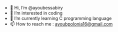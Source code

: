 - 👋 Hi, I’m @ayoubessabiry
- 👀 I’m interested in coding 
- 🌱 I’m currently learning C programming language 
- 📫 How to reach me : ayoubpolonia16@gmail.com

<!---
ayoubessabiry/ayoubessabiry is a ✨ special ✨ repository because its `README.md` (this file) appears on your GitHub profile.
You can click the Preview link to take a look at your changes.
--->

